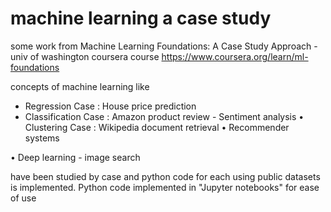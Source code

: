 # machine learning a case study
some work from Machine Learning Foundations: A Case Study Approach - univ of washington coursera course
https://www.coursera.org/learn/ml-foundations

concepts of machine learning like 

 * Regression
		Case : House price prediction
 * Classification
		Case : Amazon product review - Sentiment analysis
 • Clustering
		Case : Wikipedia document retrieval
 • Recommender systems

 • Deep learning - image search


have been studied by case and python code for each using public datasets is implemented.
Python code implemented in "Jupyter notebooks" for ease of use